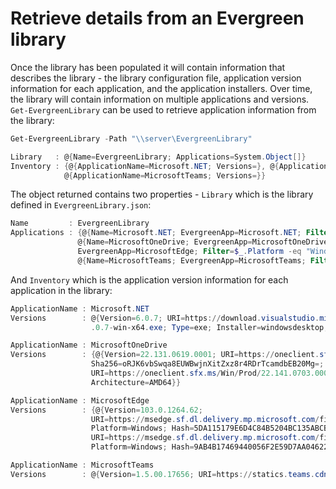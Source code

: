 # Retrieve details from an Evergreen library

Once the library has been populated it will contain information that describes the library - the library configuration file, application version information for each application, and the application installers. Over time, the library will contain information on multiple applications and versions. `Get-EvergreenLibrary` can be used to retrieve application information from the library:

```powershell
Get-EvergreenLibrary -Path "\\server\EvergreenLibrary"

Library   : @{Name=EvergreenLibrary; Applications=System.Object[]}
Inventory : {@{ApplicationName=Microsoft.NET; Versions=}, @{ApplicationName=MicrosoftOneDrive; Versions=System.Object[]}, @{ApplicationName=MicrosoftEdge; Versions=System.Object[]},
            @{ApplicationName=MicrosoftTeams; Versions=}}
```

The object returned contains two properties - `Library` which is the library defined in `EvergreenLibrary.json`:

```powershell
Name         : EvergreenLibrary
Applications : {@{Name=Microsoft.NET; EvergreenApp=Microsoft.NET; Filter=$_.Architecture -eq "x64" -and $_.Installer -eq "windowsdesktop" -and $_.Channel -eq "LTS"},
               @{Name=MicrosoftOneDrive; EvergreenApp=MicrosoftOneDrive; Filter=$_.Architecture -eq "AMD64" -and $_.Ring -eq "Production"}, @{Name=MicrosoftEdge;
               EvergreenApp=MicrosoftEdge; Filter=$_.Platform -eq "Windows" -and $_.Channel -eq "Stable" -and $_.Release -eq "Enterprise" -and $_.Architecture -eq "x64"},
               @{Name=MicrosoftTeams; EvergreenApp=MicrosoftTeams; Filter=$_.Ring -eq "General" -and $_.Architecture -eq "x64" -and $_.Type -eq "msi"}}
```

And `Inventory` which is the application version information for each application in the library:

```powershell
ApplicationName : Microsoft.NET
Versions        : @{Version=6.0.7; URI=https://download.visualstudio.microsoft.com/download/pr/dc0e0e83-0115-4518-8b6a-590ed594f38a/65b63e41f6a80decb37fa3c5af79a53d/windowsdesktop-runtime-6
                  .0.7-win-x64.exe; Type=exe; Installer=windowsdesktop; Channel=LTS; Architecture=x64}

ApplicationName : MicrosoftOneDrive
Versions        : {@{Version=22.131.0619.0001; URI=https://oneclient.sfx.ms/Win/Prod/22.131.0619.0001/amd64/OneDriveSetup.exe; Type=exe;
                  Sha256=oRJK6vbSwqa8EUWBwjnXitZxz8r4RDrTcamdbEB20Mg=; Ring=Production; Architecture=AMD64}, @{Version=22.141.0703.0002;
                  URI=https://oneclient.sfx.ms/Win/Prod/22.141.0703.0002/amd64/OneDriveSetup.exe; Type=exe; Sha256=4jrVokZX9R7AGT9wyrwdVeQWxW1q1/4YTYW/A+EVUrk=; Ring=Production;
                  Architecture=AMD64}}

ApplicationName : MicrosoftEdge
Versions        : {@{Version=103.0.1264.62;
                  URI=https://msedge.sf.dl.delivery.mp.microsoft.com/filestreamingservice/files/4a067ebd-1766-4463-a54b-1e5a525cb90f/MicrosoftEdgeEnterpriseX64.msi; Release=Enterprise;
                  Platform=Windows; Hash=5DA115179E6D4C84B5204BC135ABCB81AA8512C2AD0909440663E8332EE20FD0; Channel=Stable; Architecture=x64}, @{Version=103.0.1264.71;
                  URI=https://msedge.sf.dl.delivery.mp.microsoft.com/filestreamingservice/files/52956063-8ecb-4407-9ac1-52db779bb126/MicrosoftEdgeEnterpriseX64.msi; Release=Enterprise;
                  Platform=Windows; Hash=9AB4B17469440056F2E59D7AA04622C6584DC8B47C087300DC97D979AC7D9F99; Channel=Stable; Architecture=x64}}

ApplicationName : MicrosoftTeams
Versions        : @{Version=1.5.00.17656; URI=https://statics.teams.cdn.office.net/production-windows-x64/1.5.00.17656/Teams_windows_x64.msi; Type=msi; Ring=General; Architecture=x64}
```
